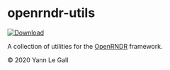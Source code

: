 
# openrndr-utils
 [ ![Download](https://api.bintray.com/packages/ylegall/maven-libs/openrndr-utils/images/download.svg) ](https://bintray.com/ylegall/maven-libs/openrndr-utils/_latestVersion)

A collection of utilities for the [OpenRNDR](https://openrndr.org/) framework.

© 2020 Yann Le Gall